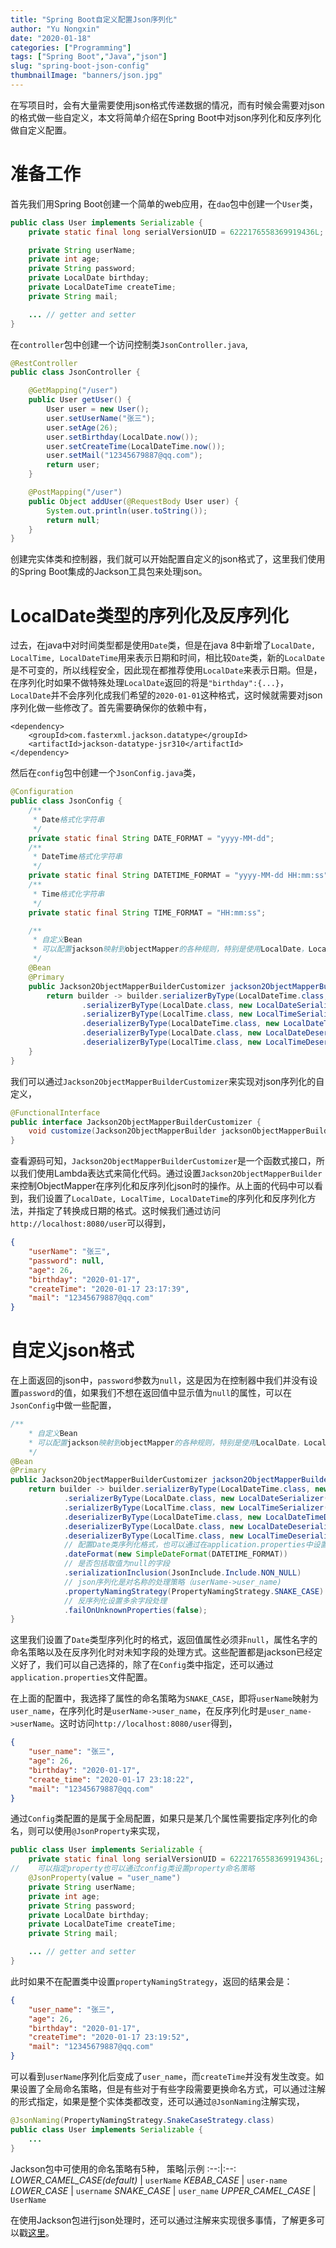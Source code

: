 ```yaml
---
title: "Spring Boot自定义配置Json序列化"
author: "Yu Nongxin"
date: "2020-01-18"
categories: ["Programming"]
tags: ["Spring Boot","Java","json"]
slug: "spring-boot-json-config"
thumbnailImage: "banners/json.jpg"
---
```


在写项目时，会有大量需要使用json格式传递数据的情况，而有时候会需要对json的格式做一些自定义，本文将简单介绍在Spring Boot中对json序列化和反序列化做自定义配置。
<!--more-->

# 准备工作

首先我们用Spring Boot创建一个简单的web应用，在`dao`包中创建一个`User`类，

```java
public class User implements Serializable {
    private static final long serialVersionUID = 6222176558369919436L;

    private String userName;
    private int age;
    private String password;
    private LocalDate birthday;
    private LocalDateTime createTime;
    private String mail;

    ... // getter and setter
}
```

在`controller`包中创建一个访问控制类`JsonController.java`,

```java
@RestController
public class JsonController {

    @GetMapping("/user")
    public User getUser() {
        User user = new User();
        user.setUserName("张三");
        user.setAge(26);
        user.setBirthday(LocalDate.now());
        user.setCreateTime(LocalDateTime.now());
        user.setMail("12345679887@qq.com");
        return user;
    }

    @PostMapping("/user")
    public Object addUser(@RequestBody User user) {
        System.out.println(user.toString());
        return null;
    }
}
```

创建完实体类和控制器，我们就可以开始配置自定义的json格式了，这里我们使用的Spring Boot集成的Jackson工具包来处理json。

# LocalDate类型的序列化及反序列化

过去，在java中对时间类型都是使用`Date`类，但是在java 8中新增了`LocalDate, LocalTime, LocalDateTime`用来表示日期和时间，相比较`Date`类，新的`LocalDate`是不可变的，所以线程安全，因此现在都推荐使用`LocalDate`来表示日期。但是，在序列化时如果不做特殊处理`LocalDate`返回的将是`"birthday":{...}`，`LocalDate`并不会序列化成我们希望的`2020-01-01`这种格式，这时候就需要对json序列化做一些修改了。首先需要确保你的依赖中有，

```
<dependency>
    <groupId>com.fasterxml.jackson.datatype</groupId>
    <artifactId>jackson-datatype-jsr310</artifactId>
</dependency>
```

然后在`config`包中创建一个`JsonConfig.java`类，

```java
@Configuration
public class JsonConfig {
    /**
     * Date格式化字符串
     */
    private static final String DATE_FORMAT = "yyyy-MM-dd";
    /**
     * DateTime格式化字符串
     */
    private static final String DATETIME_FORMAT = "yyyy-MM-dd HH:mm:ss";
    /**
     * Time格式化字符串
     */
    private static final String TIME_FORMAT = "HH:mm:ss";

    /**
     * 自定义Bean
     * 可以配置jackson映射到objectMapper的各种规则，特别是使用LocalDate，LocalDateTime，LocalTime后的序列化和反序列化。
     */
    @Bean
    @Primary
    public Jackson2ObjectMapperBuilderCustomizer jackson2ObjectMapperBuilderCustomizer() {
        return builder -> builder.serializerByType(LocalDateTime.class, new LocalDateTimeSerializer(DateTimeFormatter.ofPattern(DATETIME_FORMAT)))
                .serializerByType(LocalDate.class, new LocalDateSerializer(DateTimeFormatter.ofPattern(DATE_FORMAT)))
                .serializerByType(LocalTime.class, new LocalTimeSerializer(DateTimeFormatter.ofPattern(TIME_FORMAT)))
                .deserializerByType(LocalDateTime.class, new LocalDateTimeDeserializer(DateTimeFormatter.ofPattern(DATETIME_FORMAT)))
                .deserializerByType(LocalDate.class, new LocalDateDeserializer(DateTimeFormatter.ofPattern(DATE_FORMAT)))
                .deserializerByType(LocalTime.class, new LocalTimeDeserializer(DateTimeFormatter.ofPattern(TIME_FORMAT)));
    }
}
```

我们可以通过`Jackson2ObjectMapperBuilderCustomizer`来实现对json序列化的自定义，

```java
@FunctionalInterface
public interface Jackson2ObjectMapperBuilderCustomizer {
    void customize(Jackson2ObjectMapperBuilder jacksonObjectMapperBuilder);
}
```

查看源码可知，`Jackson2ObjectMapperBuilderCustomizer`是一个函数式接口，所以我们使用Lambda表达式来简化代码。通过设置`Jackson2ObjectMapperBuilder`来控制ObjectMapper在序列化和反序列化json时的操作。从上面的代码中可以看到，我们设置了`LocalDate, LocalTime, LocalDateTime`的序列化和反序列化方法，并指定了转换成日期的格式。这时候我们通过访问`http://localhost:8080/user`可以得到，

```json
{
    "userName": "张三",
    "password": null,
    "age": 26,
    "birthday": "2020-01-17",
    "createTime": "2020-01-17 23:17:39",
    "mail": "12345679887@qq.com"
}
```

# 自定义json格式

在上面返回的json中，`password`参数为`null`，这是因为在控制器中我们并没有设置`password`的值，如果我们不想在返回值中显示值为`null`的属性，可以在`JsonConfig`中做一些配置，

```java
/**
    * 自定义Bean
    * 可以配置jackson映射到objectMapper的各种规则，特别是使用LocalDate，LocalDateTime，LocalTime后的序列化和反序列化。
    */
@Bean
@Primary
public Jackson2ObjectMapperBuilderCustomizer jackson2ObjectMapperBuilderCustomizer() {
    return builder -> builder.serializerByType(LocalDateTime.class, new LocalDateTimeSerializer(DateTimeFormatter.ofPattern(DATETIME_FORMAT)))
            .serializerByType(LocalDate.class, new LocalDateSerializer(DateTimeFormatter.ofPattern(DATE_FORMAT)))
            .serializerByType(LocalTime.class, new LocalTimeSerializer(DateTimeFormatter.ofPattern(TIME_FORMAT)))
            .deserializerByType(LocalDateTime.class, new LocalDateTimeDeserializer(DateTimeFormatter.ofPattern(DATETIME_FORMAT)))
            .deserializerByType(LocalDate.class, new LocalDateDeserializer(DateTimeFormatter.ofPattern(DATE_FORMAT)))
            .deserializerByType(LocalTime.class, new LocalTimeDeserializer(DateTimeFormatter.ofPattern(TIME_FORMAT)))
            // 配置Date类序列化格式，也可以通过在application.properties中设置
            .dateFormat(new SimpleDateFormat(DATETIME_FORMAT))
            // 是否包括取值为null的字段
            .serializationInclusion(JsonInclude.Include.NON_NULL)
            // json序列化是对名称的处理策略（userName->user_name)
            .propertyNamingStrategy(PropertyNamingStrategy.SNAKE_CASE)
            // 反序列化设置多余字段处理
            .failOnUnknownProperties(false);
}
```

这里我们设置了`Date`类型序列化时的格式，返回值属性必须非`null`，属性名字的命名策略以及在反序列化时对未知字段的处理方式。这些配置都是jackson已经定义好了，我们可以自己选择的，除了在`Config`类中指定，还可以通过`application.properties`文件配置。

在上面的配置中，我选择了属性的命名策略为`SNAKE_CASE`，即将`userName`映射为`user_name`，在序列化时是`userName->user_name`，在反序列化时是`user_name->userName`。这时访问`http://localhost:8080/user`得到，

```json
{
    "user_name": "张三",
    "age": 26,
    "birthday": "2020-01-17",
    "create_time": "2020-01-17 23:18:22",
    "mail": "12345679887@qq.com"
}
```

通过`Config`类配置的是属于全局配置，如果只是某几个属性需要指定序列化的命名，则可以使用`@JsonProperty`来实现，

```java
public class User implements Serializable {
    private static final long serialVersionUID = 6222176558369919436L;
//    可以指定property也可以通过config类设置property命名策略
    @JsonProperty(value = "user_name")
    private String userName;
    private int age;
    private String password;
    private LocalDate birthday;
    private LocalDateTime createTime;
    private String mail;

    ... // getter and setter
}
```

此时如果不在配置类中设置`propertyNamingStrategy`，返回的结果会是：

```json
{
    "user_name": "张三",
    "age": 26,
    "birthday": "2020-01-17",
    "createTime": "2020-01-17 23:19:52",
    "mail": "12345679887@qq.com"
}
```

可以看到`userName`序列化后变成了`user_name`，而`createTime`并没有发生改变。如果设置了全局命名策略，但是有些对于有些字段需要更换命名方式，可以通过注解的形式指定，如果是整个实体类都改变，还可以通过`@JsonNaming`注解实现，

```java
@JsonNaming(PropertyNamingStrategy.SnakeCaseStrategy.class)
public class User implements Serializable {
    ...
}
```

Jackson包中可使用的命名策略有5种，
策略|示例
:--:|:--:
*LOWER_CAMEL_CASE(default)* | `userName`
*KEBAB_CASE* | `user-name`
*LOWER_CASE* | `username`
*SNAKE_CASE* | `user_name`
*UPPER_CAMEL_CASE* | `UserName`

在使用Jackson包进行json处理时，还可以通过注解来实现很多事情，了解更多可以戳[这里](https://www.baeldung.com/jackson)。